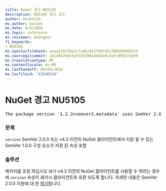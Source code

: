 ```yaml
---
title: NuGet 경고 NU5105
description: NU5105 경고 코드
author: mishra14
ms.author: karann
ms.date: 8/8/2018
ms.topic: reference
ms.reviewer: anangaur
f1_keywords:
- NU5105
ms.openlocfilehash: aeaa2a52f8a3c7c8bc9517903351f00209948133
ms.sourcegitcommit: 1d1406764c6af5fb7801d462e0c4afc9092fa569
ms.translationtype: MT
ms.contentlocale: ko-KR
ms.lasthandoff: 09/04/2018
ms.locfileid: "43546514"
---
```

# <a name="nuget-warning-nu5105"></a>NuGet 경고 NU5105
<pre>The package version '1.2.3+semver2.metadata' uses SemVer 2.0.0 or components of SemVer 1.0.0 that are not supported on legacy clients. Change the package version to a SemVer 1.0.0 string. If the version contains a release label it must start with a letter. This message can be ignored if the package is not intended for older clients.</pre>

### <a name="issue"></a>문제

`version` SemVer 2.0.0 또는 v4.3 이전의 NuGet 클라이언트에서 지원 될 수 있는 SemVer 1.0.0 구성 요소가 지정 된 속성 포함


### <a name="solution"></a>솔루션

패키지를 조정 하십시오 보다 v4.3 이전의 NuGet 클라이언트를 사용할 수 하려는 경우에 `version` 속성이 레거시 클라이언트와 호환 되도록 합니다. 자세한 내용은 SemVer 2.0.0 지원에 대 한 [여기](https://github.com/NuGet/Home/wiki/SemVer-2.0.0-support)합니다.

